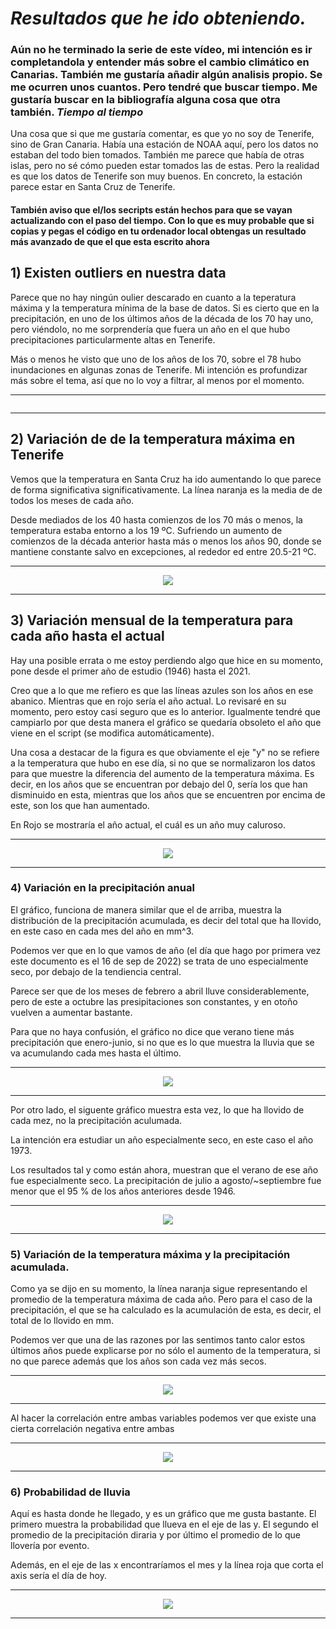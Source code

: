 # ***Resultados que he ido obteniendo.***

### **Aún no he terminado la serie de este vídeo, mi intención es ir completandola y entender más sobre el cambio climático en Canarias. También me gustaría añadir algún analisis propio. Se me ocurren unos cuantos. Pero tendré que buscar tiempo. Me gustaría buscar en la bibliografía alguna cosa que otra también. ***Tiempo al tiempo*****

Una cosa que si que me gustaría comentar, es que yo no soy de Tenerife, sino de Gran Canaria. Había una estación de NOAA aquí, pero los datos no estaban del todo bien tomados. También me parece que había de otras islas, pero no sé cómo pueden estar tomados las de estas. Pero la realidad es que los datos de Tenerife son muy buenos. En concreto, la estación parece estar en Santa Cruz de Tenerife.

#### **También aviso que el/los secripts están hechos para que se vayan actualizando con el paso del tiempo. Con lo que es muy probable que si copias y pegas el código en tu ordenador local obtengas un resultado más avanzado de que el que esta escrito ahora**


## **1) Existen outliers en nuestra data**

Parece que no hay ningún oulier descarado en cuanto a la teperatura máxima y la temperatura mínima de la base de datos. Si es cierto que en la precipitación, en uno de los últimos años de la década de los 70 hay uno, pero viéndolo, no me sorprendería que fuera un año en el que hubo precipitaciones particularmente altas en Tenerife. 

Más o menos he visto que uno de los años de los 70, sobre el 78 hubo inundaciones en algunas zonas de Tenerife. Mi intención es profundizar más sobre el tema, así que no lo voy a filtrar, al menos por el momento. 

---

<p align="center">
    <img =src("https://github.com/Juankkar/Tiempo_Tenerife/blob/main/graficos/outliers.png")>
</p>

---


## **2) Variación de de la temperatura máxima en Tenerife**

Vemos que la temperatura en Santa Cruz ha ido aumentando lo que parece de forma significativa significativamente. La línea naranja es la media de de todos los meses de cada año.

Desde mediados de los 40 hasta comienzos de los 70 más o menos, la temperatura estaba entorno a los 19 ºC. Sufriendo un aumento de comienzos de la década anterior hasta más o menos los años 90, donde se mantiene constante salvo en excepciones, al rededor ed entre 20.5-21 ºC. 

---
<p align="center">
    <img src="https://github.com/Juankkar/Tiempo_Tenerife/blob/main/graficos/aumento_tmax.png">
</p>

---

## **3) Variación mensual de la temperatura para cada año hasta el actual**

Hay una posible errata o me estoy perdiendo algo que hice en su momento, pone desde el primer año de estudio (1946) hasta el 2021.

Creo que a lo que me refiero es que las líneas azules son los años en ese abanico. Mientras que en rojo sería el año actual. Lo revisaré en su momento, pero estoy casi seguro que es lo anterior. Igualmente tendré que campiarlo por que desta manera el gráfico se quedaría obsoleto el año que viene en el script (se modifica automáticamente).

Una cosa a destacar de la figura es que obviamente el eje "y" no se refiere a la temperatura que hubo en ese día, si no que se normalizaron los datos para que muestre la diferencia del aumento de la temperatura máxima. Es decir, en los años que se encuentran por debajo del 0, sería los que han disminuido en esta, mientras que los años que se encuentren por encima de este, son los que han aumentado.

En Rojo se mostraría el año actual, el cuál es un año muy caluroso. 

---

<p align="center">
    <img src="https://github.com/Juankkar/Tiempo_Tenerife/blob/main/graficos/variacion_mensual.png">
</p>

---

### **4) Variación en la precipitación anual**

El gráfico, funciona de manera similar que el de arriba, muestra la distribución de la precipitación acumulada, es decir del total que ha llovido, en este caso en cada mes del año en mm^3. 

Podemos ver que en lo que vamos de año (el día que hago por primera vez este documento es el 16 de sep de 2022) se trata de uno especialmente seco, por debajo de la tendiencia central.

Parece ser que de los meses de febrero a abril lluve considerablemente, pero de este a octubre las presipitaciones son constantes, y en otoño vuelven a aumentar bastante. 

Para que no haya confusión, el gráfico no dice que verano tiene más precipitación que enero-junio, si no que es lo que muestra la lluvia que se va acumulando cada mes hasta el último.

---

<p align="center">
<img src="https://github.com/Juankkar/Tiempo_Tenerife/blob/main/graficos/variacion_mensual_precipitacion.png">
</p>

---

Por otro lado, el siguente gráfico muestra esta vez, lo que ha llovido de cada mez, no la precipitación aculumada. 

La intención era estudiar un año especialmente seco, en este caso el año 1973.

Los resultados tal y como están ahora, muestran que el verano de ese año fue especialmente seco. La precipitación de julio a agosto/~septiembre fue menor que el 95 % de los años anteriores desde 1946.

---

<p align="center">
<img src="https://github.com/Juankkar/Tiempo_Tenerife/blob/main/graficos/anio_mas_seco.png">
</p>

---

### **5) Variación de la temperatura máxima y la precipitación acumulada.**

Como ya se dijo en su momento, la línea naranja sigue representando el promedio de la temperatura máxima de cada año. Pero para el caso de la precipitación, el que se ha calculado es la acumulación de esta, es decir, el total de lo llovido en mm.

Podemos ver que una de las razones por las sentimos tanto calor estos últimos años puede explicarse por no sólo el aumento de la temperatura, si no que parece además que los años son cada vez más secos.

---

<p align="center">
    <img src="https://github.com/Juankkar/Tiempo_Tenerife/blob/main/graficos/temp_vs_prec.png">
</p>

---

Al hacer la correlación entre ambas variables podemos ver que existe una cierta correlación negativa entre ambas

---

<p align="center">
    <img src="https://github.com/Juankkar/Tiempo_Tenerife/blob/main/graficos/correlacion.png">
</p>

---

### **6) Probabilidad de lluvia**

Aquí es hasta donde he llegado, y es un gráfico que me gusta bastante. El primero muestra la probabilidad que llueva en el eje de las y. El segundo el promedio de la precipitación diraria y por último el promedio de lo que llovería por evento. 

Además, en el eje de las x encontraríamos el mes y la línea roja que corta el axis sería el día de hoy.

---

<p align="center">
    <img src= "https://github.com/Juankkar/Tiempo_Tenerife/blob/main/graficos/probabilidad_prec.png">
</p>

---
